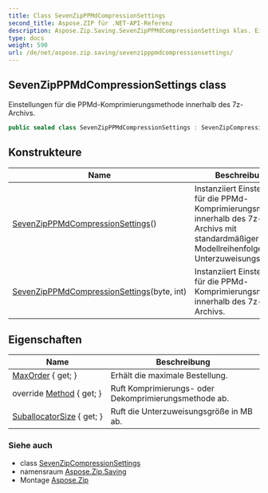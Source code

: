 ```yaml
---
title: Class SevenZipPPMdCompressionSettings
second_title: Aspose.ZIP für .NET-API-Referenz
description: Aspose.Zip.Saving.SevenZipPPMdCompressionSettings klas. Einstellungen für die PPMdKomprimierungsmethode innerhalb des 7zArchivs.
type: docs
weight: 590
url: /de/net/aspose.zip.saving/sevenzipppmdcompressionsettings/
---
```

## SevenZipPPMdCompressionSettings class

Einstellungen für die PPMd-Komprimierungsmethode innerhalb des 7z-Archivs.

```csharp
public sealed class SevenZipPPMdCompressionSettings : SevenZipCompressionSettings
```

## Konstrukteure

| Name | Beschreibung |
| --- | --- |
| [SevenZipPPMdCompressionSettings](sevenzipppmdcompressionsettings/#constructor)() | Instanziiert Einstellungen für die PPMd-Komprimierungsmethode innerhalb des 7z-Archivs mit standardmäßiger Modellreihenfolge und Unterzuweisungsgröße. |
| [SevenZipPPMdCompressionSettings](sevenzipppmdcompressionsettings/#constructor_1)(byte, int) | Instanziiert Einstellungen für die PPMd-Komprimierungsmethode innerhalb des 7z-Archivs. |

## Eigenschaften

| Name | Beschreibung |
| --- | --- |
| [MaxOrder](../../aspose.zip.saving/sevenzipppmdcompressionsettings/maxorder/) { get; } | Erhält die maximale Bestellung. |
| override [Method](../../aspose.zip.saving/sevenzipppmdcompressionsettings/method/) { get; } | Ruft Komprimierungs- oder Dekomprimierungsmethode ab. |
| [SuballocatorSize](../../aspose.zip.saving/sevenzipppmdcompressionsettings/suballocatorsize/) { get; } | Ruft die Unterzuweisungsgröße in MB ab. |

### Siehe auch

* class [SevenZipCompressionSettings](../sevenzipcompressionsettings/)
* namensraum [Aspose.Zip.Saving](../../aspose.zip.saving/)
* Montage [Aspose.Zip](../../)


